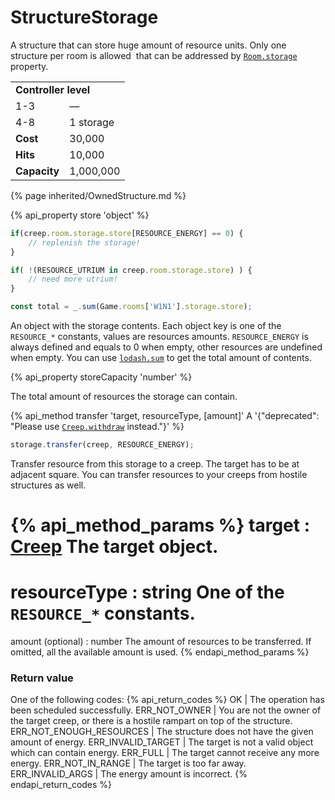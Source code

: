 # StructureStorage

<img src="img/storage.png" alt="" align="right" />

A structure that can store huge amount of resource units. Only one structure per room is allowed 
that can be addressed by [`Room.storage`](#Room.storage) property.</p>

<table class="table gameplay-info">
    <tbody>
    <tr>
        <td colspan="2"><strong>Controller level</strong></td>
    </tr>
    <tr>
        <td>1-3</td>
        <td>—</td>
    </tr>
    <tr>
        <td>4-8</td>
        <td>1 storage</td>
    </tr>
    <tr>
        <td><strong>Cost</strong></td>
        <td>30,000</td>
    </tr>
    <tr>
        <td><strong>Hits</strong></td>
        <td>10,000</td>
    </tr>
    <tr>
        <td><strong>Capacity</strong></td>
        <td>1,000,000</td>
    </tr>
    </tbody>
</table>

{% page inherited/OwnedStructure.md %}


{% api_property store 'object' %}

```javascript
if(creep.room.storage.store[RESOURCE_ENERGY] == 0) {
    // replenish the storage!
}
```

```javascript
if( !(RESOURCE_UTRIUM in creep.room.storage.store) ) {
    // need more utrium!
}
```

```javascript
const total = _.sum(Game.rooms['W1N1'].storage.store);
```

An object with the storage contents. Each object key is one of the <code>RESOURCE_*</code> constants, values are resources amounts. <code>RESOURCE_ENERGY</code> is always defined and equals to 0 when empty, other resources are undefined when empty. You can use <a href="https://github.com/lodash/lodash/blob/3.10.1/doc/README.md#_sumcollection-iteratee-thisarg"><code>lodash.sum</code></a> to get the total amount of contents.



{% api_property storeCapacity 'number' %}



The total amount of resources the storage can contain.



{% api_method transfer 'target, resourceType, [amount]' A '{"deprecated": "Please use [`Creep.withdraw`](#Creep.withdraw) instead."}' %}

```javascript
storage.transfer(creep, RESOURCE_ENERGY);
```

Transfer resource from this storage to a creep. The target has to be at adjacent square. You can transfer resources to your creeps from hostile structures as well.

{% api_method_params %}
target : <a href="#Creep">Creep</a>
The target object.
===
resourceType : string
One of the <code>RESOURCE_*</code> constants.
===
amount (optional) : number
The amount of resources to be transferred. If omitted, all the available amount is used.
{% endapi_method_params %}


### Return value

One of the following codes:
{% api_return_codes %}
OK | The operation has been scheduled successfully.
ERR_NOT_OWNER | You are not the owner of the target creep, or there is a hostile rampart on top of the structure.
ERR_NOT_ENOUGH_RESOURCES | The structure does not have the given amount of energy.
ERR_INVALID_TARGET | The target is not a valid object which can contain energy.
ERR_FULL | The target cannot receive any more energy.
ERR_NOT_IN_RANGE | The target is too far away.
ERR_INVALID_ARGS | The energy amount is incorrect.
{% endapi_return_codes %}


